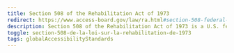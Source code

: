 ```yaml
---
title: Section 508 of the Rehabilitation Act of 1973
redirect: https://www.access-board.gov/law/ra.html#section-508-federal-electronic-and-information-technology
description: Section 508 of the Rehabilitation Act of 1973 is a U.S. federal law mandating that federal agencies make their Information and Communication Technology (ICT) accessible to individuals with disabilities. Enacted to eliminate barriers in information technology, the law requires federal agencies to develop, procure, and maintain technology that ensures comparable access for people with disabilities, covering a spectrum of technologies such as websites, software, hardware, and multimedia. The standards set by Section 508 aim to guarantee that individuals with disabilities can access and use information and data on par with those without disabilities, promoting inclusivity and equal participation in the digital realm. Compliance with Section 508 not only benefits federal agencies but also influences industry practices, encouraging broader accessibility standards adoption.
toggle: section-508-de-la-loi-sur-la-rehabilitation-de-1973
tags: globalAccessibilityStandards
---
```

